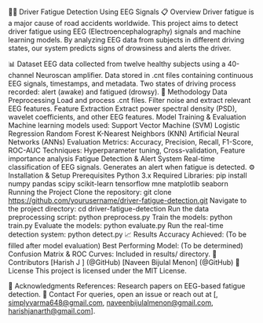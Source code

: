 🚗💤 Driver Fatigue Detection Using EEG Signals
📋 Overview
Driver fatigue is a major cause of road accidents worldwide. This project aims to detect driver fatigue using EEG (Electroencephalography) signals and machine learning models. By analyzing EEG data from subjects in different driving states, our system predicts signs of drowsiness and alerts the driver.

📊 Dataset
EEG data collected from twelve healthy subjects using a 40-channel Neuroscan amplifier.
Data stored in .cnt files containing continuous EEG signals, timestamps, and metadata.
Two states of driving process recorded: alert (awake) and fatigued (drowsy).
🔬 Methodology
Data Preprocessing
Load and process .cnt files.
Filter noise and extract relevant EEG features.
Feature Extraction
Extract power spectral density (PSD), wavelet coefficients, and other EEG features.
Model Training & Evaluation
Machine learning models used:
Support Vector Machine (SVM)
Logistic Regression
Random Forest
K-Nearest Neighbors (KNN)
Artificial Neural Networks (ANNs)
Evaluation Metrics:
Accuracy, Precision, Recall, F1-Score, ROC-AUC
Techniques: Hyperparameter tuning, Cross-validation, Feature importance analysis
Fatigue Detection & Alert System
Real-time classification of EEG signals.
Generates an alert when fatigue is detected.
⚙️ Installation & Setup
Prerequisites
Python 3.x
Required Libraries:
pip install numpy pandas scipy scikit-learn tensorflow mne matplotlib seaborn
Running the Project
Clone the repository:
git clone https://github.com/yourusername/driver-fatigue-detection.git
Navigate to the project directory:
cd driver-fatigue-detection
Run the data preprocessing script:
python preprocess.py
Train the models:
python train.py
Evaluate the models:
python evaluate.py
Run the real-time detection system:
python detect.py
📈 Results
Accuracy Achieved: (To be filled after model evaluation)
Best Performing Model: (To be determined)
Confusion Matrix & ROC Curves: Included in results/ directory.
🤝 Contributors
[Harish J ] (@GitHub)
[Naveen Bijulal Menon] (@GitHub)
📜 License
This project is licensed under the MIT License.

🙏 Acknowledgments
References: Research papers on EEG-based fatigue detection.
📧 Contact
For queries, open an issue or reach out at [, simplyvarma648@gmail.com, naveenbijulalmenon@gmail.com, harishjanarth@gmail.com].
